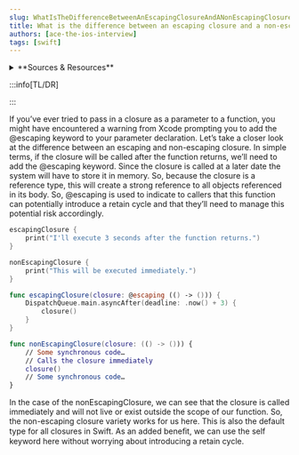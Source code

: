 ```yaml
---
slug: WhatIsTheDifferenceBetweenAnEscapingClosureAndANonEscapingClosure
title: What is the difference between an escaping closure and a non-escaping closure?
authors: [ace-the-ios-interview]
tags: [swift]
---
```


<details>
  <summary>**Sources & Resources**</summary>

  **Main Source:** [Ace the iOS Interview](https://aryamansharda.gumroad.com/l/tcvck)

  **Additional Sources:**

  **Further Reading:**

</details>

:::info[TL/DR]

:::

If you’ve ever tried to pass in a closure as a parameter to a function, you might have encountered a warning from Xcode prompting you to add the @escaping keyword to your parameter declaration. Let’s take a closer look at the difference between an escaping and
non-escaping closure.
In simple terms, if the closure will be called after the function returns, we’ll need to add the
@escaping keyword. Since the closure is called at a later date the system will have to store it in memory. So, because the closure is a reference type, this will create a strong reference to all objects referenced in its body.
So, @escaping is used to indicate to callers that this function can potentially introduce a retain cycle and that they’ll need to manage this potential risk accordingly.

```swift
escapingClosure {
    print("I'll execute 3 seconds after the function returns.")
}

nonEscapingClosure {
    print("This will be executed immediately.")
}

func escapingClosure(closure: @escaping (() -> ())) {
    DispatchQueue.main.asyncAfter(deadline: .now() + 3) {
        closure()
    }
}

func nonEscapingClosure(closure: (() -> ())) {
    // Some synchronous code…
    // Calls the closure immediately
    closure()
    // Some synchronous code…
}
```

In the case of the nonEscapingClosure, we can see that the closure is called immediately and will not live or exist outside the scope of our function. So, the non-escaping closure variety works for us here. This is also the default type for all closures in Swift. As an added beneﬁt, we can use the self keyword here without worrying about introducing a retain cycle.